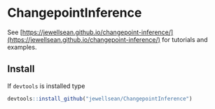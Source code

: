 # ChangepointInference

See [https://jewellsean.github.io/changepoint-inference/](https://jewellsean.github.io/changepoint-inference/) for tutorials and examples.

Install 
-----

If ``devtools`` is installed type 

```r
devtools::install_github("jewellsean/ChangepointInference")
```
